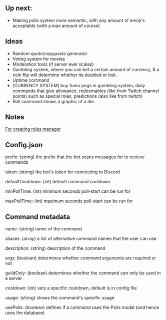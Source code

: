 ## Up next:

* Making polls system more semantic, with any amount of emoji's acceptable (with a max amount of course)

## Ideas

* Random quote/copypasta generator
* Voting system for movies
* Moderation tools (if server ever scales)
* Gambling system, where you can bet a certain amount of currency, & a coin flip will determine whether its doubled or lost.
* Uptime command
* (CURRENCY SYSTEM) buy fumo pngs in gambling system, daily commands that give allowance, redeemables (like from Twitch channel points) such as special roles, predictions (also like from twitch)
* Roll command shows a graphic of a die.

## Notes

[For creating roles manager](https://www.reddit.com/r/Discordjs/comments/m4qr8i/how_to_have_reaction_collector_run_infinitely_or/)

## Config.json

prefix: (string) the prefix that the bot scans messages for to recieve commands

token: (string) the bot's token for connecting to Discord

defaultCooldown: (int) default command cooldown

minPollTime: (int) minimum seconds poll-start can be run for

maxPollTime: (int) maximum seconds poll-start can be run for

## Command metadata

name: (string) name of the command

aliases: (array) a list of alternative command names that the user can use

description: (string) description of the command

args: (boolean) determines whether command arguments are required or not

guildOnly: (boolean) determines whether the command can only be used in a server

cooldown: (int) sets a specific cooldown, default is in config file

usage: (string) shows the command's specific usage

usePolls: (boolean) defines if a command uses the Polls modal (and hence uses the database)
